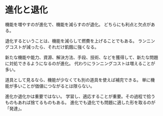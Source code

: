 # 進化と退化

機能を増やすのが進化で、機能を減らすのが退化。
どちらにも利点と欠点がある。

退化するということは、機能を減らして燃費を上げることでもある。
ランニングコストが減ったら、それだけ飢餓に強くなる。

新たな機能や能力、資源、解決方法、手段、技術、などを獲得して、新たな問題に対処できるようになるのが進化。
代わりにランニングコストは増えることが多い。

道具として見るなら、機能が少なくても別の道具を使えば補完できる。
単に機能が多いことが価値につながるとは限らない。

進化か退化かは重要ではない。
学習し、適応することが重要。その過程で拾うものもあれば捨てるものもある。
進化でも退化でも問題に適した形を取るのが「発達」。
